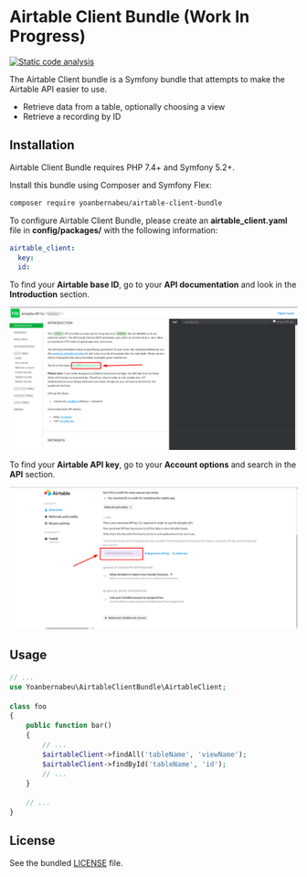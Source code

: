 Airtable Client Bundle (Work In Progress)
==================

[![Static code analysis](https://github.com/yoanbernabeu/Airtable-Client-Bundle/actions/workflows/main.yml/badge.svg)](https://github.com/yoanbernabeu/Airtable-Client-Bundle/actions/workflows/main.yml)

The Airtable Client bundle is a Symfony bundle that attempts to make the Airtable API easier to use.

- Retrieve data from a table, optionally choosing a view
- Retrieve a recording by ID

## Installation

Airtable Client Bundle requires PHP 7.4+ and Symfony 5.2+.

Install this bundle using Composer and Symfony Flex:

```sh
composer require yoanbernabeu/airtable-client-bundle
```

To configure Airtable Client Bundle, please create an **airtable_client.yaml** file in **config/packages/** with the following information:

```yaml
airtable_client:
  key:
  id:
```

To find your **Airtable base ID**, go to your **API documentation** and look in the **Introduction** section.

![Airtable ID](docs/airtable_id.png)

To find your **Airtable API key**, go to your **Account options** and search in the **API** section.

![Airtable KEY](docs/airtable_key.png)

## Usage

```php
// ...
use Yoanbernabeu\AirtableClientBundle\AirtableClient;

class foo
{
    public function bar()
    {
        // ...
        $airtableClient->findAll('tableName', 'viewName');
        $airtableClient->findById('tableName', 'id');
        // ...
    }

    // ...
}
```

## License

See the bundled [LICENSE](https://github.com/yoanbernabeu/Airtable-Client-Bundle/blob/main/LICENCE) file.